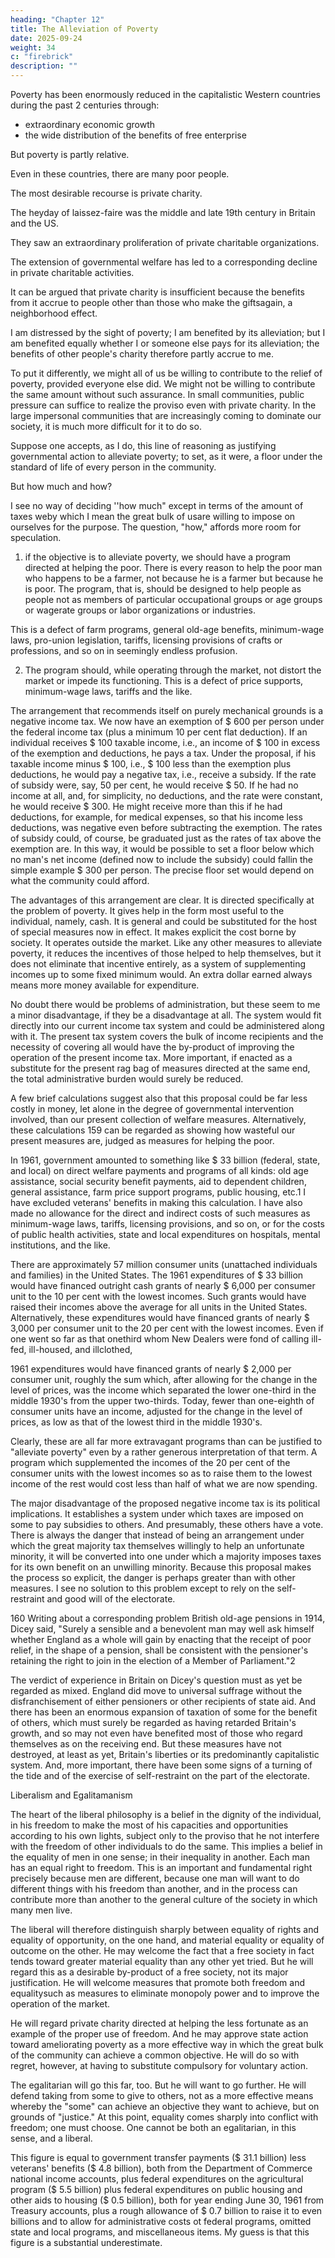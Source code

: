 ```yaml
---
heading: "Chapter 12"
title: The Alleviation of Poverty
date: 2025-09-24
weight: 34
c: "firebrick"
description: ""
---
```





Poverty has been enormously reduced in the capitalistic Western countries during the past 2 centuries through:
- extraordinary economic growth
- the wide distribution of the benefits of free enterprise

But poverty is partly relative.

Even in these countries, there are many poor people.

The most desirable recourse is private charity.

The heyday of laissez-faire was the middle and late 19th century in Britain and the US.

They saw an extraordinary proliferation of private charitable organizations.

The extension of governmental welfare has led to a corresponding decline in private charitable activities.

It can be argued that private charity is insufficient because the benefits from it accrue to people other than those who make the giftsagain, a neighborhood effect. 

I am distressed by the sight of poverty; I am benefited by its alleviation; but I am benefited equally whether I or someone else pays for its alleviation; the benefits of other people's charity therefore partly accrue to me.

To put it differently, we might all of us be willing to contribute to the relief of poverty, provided everyone else did. We might not be willing to contribute the same amount without such assurance. In small communities, public pressure can suffice to realize the proviso even with private charity. In the large impersonal communities that are increasingly coming to dominate our society, it is much more difficult for it to do so.

Suppose one accepts, as I do, this line of reasoning as justifying
governmental action to alleviate poverty; to set, as it were, a floor under the
standard of life of every person in the community. 

But how much and how?

I see no way of deciding ''how much" except in terms of the
amount of taxes weby which I mean the great bulk of usare willing to impose on
ourselves for the purpose. The question, "how," affords more room for
speculation.

1. if the objective is to alleviate poverty, we
should have a program directed at helping the poor. There is every reason to
help the poor man who happens to be a farmer, not because he is a farmer but
because he is poor. The program, that is, should be designed to help people as
people not as members of particular occupational groups or age groups or wagerate groups or labor organizations or industries. 

This is a defect of farm programs, general old-age benefits, minimum-wage laws, pro-union legislation, tariffs, licensing provisions of crafts or professions, and so on in seemingly
endless profusion. 

2. The program should, while operating through the market, not distort the market or impede its functioning.
This is a defect of price supports, minimum-wage laws, tariffs and the like.

 The arrangement that recommends itself on purely mechanical grounds is
a negative income tax. We now have an exemption of $ 600 per person under
the federal income tax (plus a minimum 10 per cent flat deduction). If an
individual receives $ 100 taxable income, i.e., an income of $ 100 in excess of
the exemption and deductions, he pays a tax. Under the proposal, if his taxable
income minus $ 100, i.e., $ 100 less than the exemption plus deductions, he
would pay a negative tax, i.e., receive a subsidy. If the rate of subsidy were, say,
50 per cent, he would receive $ 50. If he had no income at all, and, for
simplicity, no deductions, and the rate were constant, he would receive $ 300.
He might receive more than this if he had deductions, for example, for medical
expenses, so that his income less deductions, was negative even before
subtracting the exemption. The rates of subsidy could, of course, be graduated
just as the rates of tax above the exemption are. In this way, it would be
possible to set a floor below which no man's net income (defined now to include
the subsidy) could fallin the simple example $ 300 per person. The precise floor
set would depend on what the community could afford.

 The advantages of this arrangement are clear. It is directed specifically at
the problem of poverty. It gives help in the form most useful to the individual,
namely, cash. It is general and could be substituted for the host of special
measures now in effect. It makes explicit the cost borne by society. It operates
outside the market. Like any other measures to alleviate poverty, it reduces the
incentives of those helped to help themselves, but it does not eliminate that
incentive entirely, as a system of supplementing incomes up to some fixed
minimum would. An extra dollar earned always means more money available for
expenditure.

 No doubt there would be problems of administration, but these seem to
me a minor disadvantage, if they be a disadvantage at all. The system would fit
directly into our current income tax system and could be administered along with
it. The present tax system covers the bulk of income recipients and the necessity
of covering all would have the by-product of improving the operation of the
present income tax. More important, if enacted as a substitute for the present
rag bag of measures directed at the same end, the total administrative burden
would surely be reduced.

 A few brief calculations suggest also that this proposal could be far less
costly in money, let alone in the degree of governmental intervention involved,
than our present collection of welfare measures. Alternatively, these calculations 
159
can be regarded as showing how wasteful our present measures are, judged as
measures for helping the poor.

 In 1961, government amounted to something like $ 33 billion (federal,
state, and local) on direct welfare payments and programs of all kinds: old age
assistance, social security benefit payments, aid to dependent children, general
assistance, farm price support programs, public housing, etc.1 I have excluded
veterans' benefits in making this calculation. I have also made no allowance for
the direct and indirect costs of such measures as minimum-wage laws, tariffs,
licensing provisions, and so on, or for the costs of public health activities, state
and local expenditures on hospitals, mental institutions, and the like.

 There are approximately 57 million consumer units (unattached individuals
and families) in the United States. The 1961 expenditures of $ 33 billion would
have financed outright cash grants of nearly $ 6,000 per consumer unit to the 10
per cent with the lowest incomes. Such grants would have raised their incomes
above the average for all units in the United States. Alternatively, these
expenditures would have financed grants of nearly $ 3,000 per consumer unit to
the 20 per cent with the lowest incomes. Even if one went so far as that onethird whom New Dealers were fond of calling ill-fed, ill-housed, and illclothed,


1961 expenditures would have financed grants of nearly $ 2,000 per consumer
unit, roughly the sum which, after allowing for the change in the level of prices,
was the income which separated the lower one-third in the middle 1930's from
the upper two-thirds. Today, fewer than one-eighth of consumer units have an
income, adjusted for the change in the level of prices, as low as that of the
lowest third in the middle 1930's.

 Clearly, these are all far more extravagant programs than can be justified
to "alleviate poverty" even by a rather generous interpretation of that term. A
program which supplemented the incomes of the 20 per cent of the consumer
units with the lowest incomes so as to raise them to the lowest income of the
rest would cost less than half of what we are now spending.

 The major disadvantage of the proposed negative income tax is its
political implications. It establishes a system under which taxes are imposed on
some to pay subsidies to others. And presumably, these others have a vote.
There is always the danger that instead of being an arrangement under which
the great majority tax themselves willingly to help an unfortunate minority, it will
be converted into one under which a majority imposes taxes for its own benefit
on an unwilling minority. Because this proposal makes the process so explicit,
the danger is perhaps greater than with other measures. I see no solution to this
problem except to rely on the self-restraint and good will of the electorate.
 
160
 Writing about a corresponding problem British old-age pensions in 1914,
Dicey said, "Surely a sensible and a benevolent man may well ask himself
whether England as a whole will gain by enacting that the receipt of poor relief,
in the shape of a pension, shall be consistent with the pensioner's retaining the
right to join in the election of a Member of Parliament."2


 The verdict of experience in Britain on Dicey's question must as yet be
regarded as mixed. England did move to universal suffrage without the
disfranchisement of either pensioners or other recipients of state aid. And there
has been an enormous expansion of taxation of some for the benefit of others,
which must surely be regarded as having retarded Britain's growth, and so may
not even have benefited most of those who regard themselves as on the
receiving end. But these measures have not destroyed, at least as yet, Britain's
liberties or its predominantly capitalistic system. And, more important, there have
been some signs of a turning of the tide and of the exercise of self-restraint on
the part of the electorate.

Liberalism and Egalitamanism

 The heart of the liberal philosophy is a belief in the dignity of the
individual, in his freedom to make the most of his capacities and opportunities
according to his own lights, subject only to the proviso that he not interfere with
the freedom of other individuals to do the same. This implies a belief in the
equality of men in one sense; in their inequality in another. Each man has an
equal right to freedom. This is an important and fundamental right precisely
because men are different, because one man will want to do different things with
his freedom than another, and in the process can contribute more than another
to the general culture of the society in which many men live.

 The liberal will therefore distinguish sharply between equality of rights and
equality of opportunity, on the one hand, and material equality or equality of
outcome on the other. He may welcome the fact that a free society in fact tends
toward greater material equality than any other yet tried. But he will regard this
as a desirable by-product of a free society, not its major justification. He will
welcome measures that promote both freedom and equalitysuch as measures to
eliminate monopoly power and to improve the operation of the market. 

He will
regard private charity directed at helping the less fortunate as an example of the
proper use of freedom. And he may approve state action toward ameliorating
poverty as a more effective way in which the great bulk of the community can
achieve a common objective. He will do so with regret, however, at having to
substitute compulsory for voluntary action.

The egalitarian will go this far, too. But he will want to go further. He will
defend taking from some to give to others, not as a more effective means  whereby the "some" can achieve an objective they want to achieve, but on grounds of "justice." At this point, equality comes sharply into conflict with
freedom; one must choose. One cannot be both an egalitarian, in this sense, and
a liberal.

This figure is equal to government transfer payments ($ 31.1 billion) less veterans' benefits ($ 4.8 billion), both from the Department of Commerce national income accounts, plus federal expenditures on the agricultural program ($ 5.5 billion) plus federal expenditures on public housing and other aids to housing ($ 0.5 billion), both for year ending June 30, 1961 from Treasury accounts, plus a rough allowance of $ 0.7 billion to raise it to even billions and to allow for administrative costs ot federal programs, omitted state and local programs, and miscellaneous items. My guess is that this figure is a substantial underestimate.
